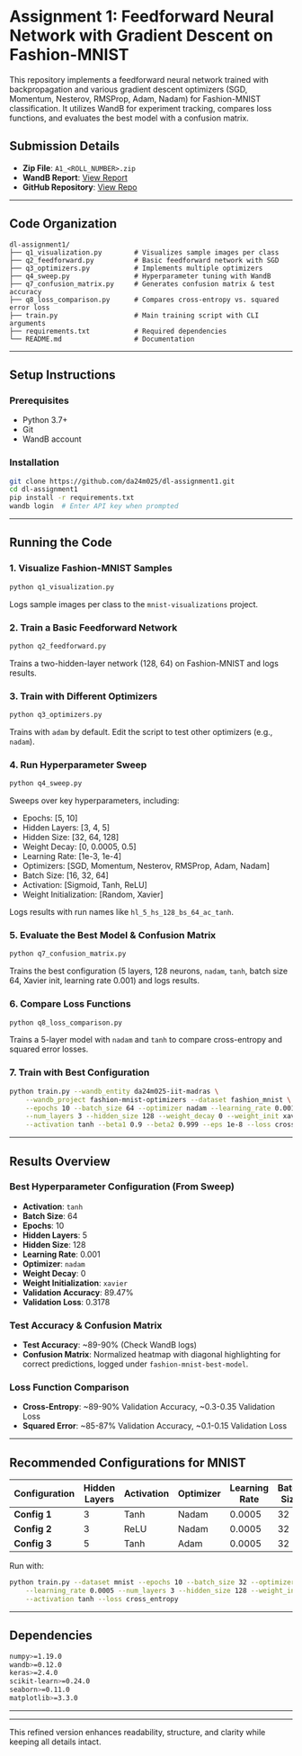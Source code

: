 # Assignment 1: Feedforward Neural Network with Gradient Descent on Fashion-MNIST

This repository implements a feedforward neural network trained with backpropagation and various gradient descent optimizers (SGD, Momentum, Nesterov, RMSProp, Adam, Nadam) for Fashion-MNIST classification. It utilizes WandB for experiment tracking, compares loss functions, and evaluates the best model with a confusion matrix.

## Submission Details
- **Zip File**: `A1_<ROLL_NUMBER>.zip` 
- **WandB Report**: [View Report](https://wandb.ai/da24m025-iit-madras/fashion-mnist-optimizers/reports/DA6401-Assignment-1-Report--VmlldzoxMTcwNjUwMQ) 
- **GitHub Repository**: [View Repo](https://github.com/da24m025/da6401_assignment1) 



---

## Code Organization
```
dl-assignment1/
├── q1_visualization.py        # Visualizes sample images per class
├── q2_feedforward.py          # Basic feedforward network with SGD
├── q3_optimizers.py           # Implements multiple optimizers
├── q4_sweep.py                # Hyperparameter tuning with WandB
├── q7_confusion_matrix.py     # Generates confusion matrix & test accuracy
├── q8_loss_comparison.py      # Compares cross-entropy vs. squared error loss
├── train.py                   # Main training script with CLI arguments
├── requirements.txt           # Required dependencies
└── README.md                  # Documentation
```

---

## Setup Instructions

### Prerequisites
- Python 3.7+
- Git
- WandB account

### Installation
```bash
git clone https://github.com/da24m025/dl-assignment1.git
cd dl-assignment1
pip install -r requirements.txt
wandb login  # Enter API key when prompted
```

---

## Running the Code

### 1. Visualize Fashion-MNIST Samples
```bash
python q1_visualization.py
```
Logs sample images per class to the `mnist-visualizations` project.

### 2. Train a Basic Feedforward Network
```bash
python q2_feedforward.py
```
Trains a two-hidden-layer network (128, 64) on Fashion-MNIST and logs results.

### 3. Train with Different Optimizers
```bash
python q3_optimizers.py
```
Trains with `adam` by default. Edit the script to test other optimizers (e.g., `nadam`).

### 4. Run Hyperparameter Sweep
```bash
python q4_sweep.py
```
Sweeps over key hyperparameters, including:
- Epochs: [5, 10]
- Hidden Layers: [3, 4, 5]
- Hidden Size: [32, 64, 128]
- Weight Decay: [0, 0.0005, 0.5]
- Learning Rate: [1e-3, 1e-4]
- Optimizers: [SGD, Momentum, Nesterov, RMSProp, Adam, Nadam]
- Batch Size: [16, 32, 64]
- Activation: [Sigmoid, Tanh, ReLU]
- Weight Initialization: [Random, Xavier]

Logs results with run names like `hl_5_hs_128_bs_64_ac_tanh`.

### 5. Evaluate the Best Model & Confusion Matrix
```bash
python q7_confusion_matrix.py
```
Trains the best configuration (5 layers, 128 neurons, `nadam`, `tanh`, batch size 64, Xavier init, learning rate 0.001) and logs results.

### 6. Compare Loss Functions
```bash
python q8_loss_comparison.py
```
Trains a 5-layer model with `nadam` and `tanh` to compare cross-entropy and squared error losses.

### 7. Train with Best Configuration
```bash
python train.py --wandb_entity da24m025-iit-madras \
    --wandb_project fashion-mnist-optimizers --dataset fashion_mnist \
    --epochs 10 --batch_size 64 --optimizer nadam --learning_rate 0.001 \
    --num_layers 3 --hidden_size 128 --weight_decay 0 --weight_init xavier \
    --activation tanh --beta1 0.9 --beta2 0.999 --eps 1e-8 --loss cross_entropy
```

---

## Results Overview

### Best Hyperparameter Configuration (From Sweep)
- **Activation**: `tanh`
- **Batch Size**: 64
- **Epochs**: 10
- **Hidden Layers**: 5
- **Hidden Size**: 128
- **Learning Rate**: 0.001
- **Optimizer**: `nadam`
- **Weight Decay**: 0
- **Weight Initialization**: `xavier`
- **Validation Accuracy**: 89.47%
- **Validation Loss**: 0.3178

### Test Accuracy & Confusion Matrix
- **Test Accuracy**: ~89-90% (Check WandB logs)
- **Confusion Matrix**: Normalized heatmap with diagonal highlighting for correct predictions, logged under `fashion-mnist-best-model`.

### Loss Function Comparison
- **Cross-Entropy**: ~89-90% Validation Accuracy, ~0.3-0.35 Validation Loss
- **Squared Error**: ~85-87% Validation Accuracy, ~0.1-0.15 Validation Loss

---

## Recommended Configurations for MNIST
| Configuration | Hidden Layers | Activation | Optimizer | Learning Rate | Batch Size | Test Accuracy |
|--------------|--------------|------------|------------|--------------|------------|--------------|
| **Config 1** | 3 | Tanh | Nadam | 0.0005 | 32 | **97.78%** |
| **Config 2** | 3 | ReLU | Nadam | 0.0005 | 32 | 97.65% |
| **Config 3** | 5 | Tanh | Adam | 0.0005 | 32 | 97.49% |

Run with:
```bash
python train.py --dataset mnist --epochs 10 --batch_size 32 --optimizer nadam \
    --learning_rate 0.0005 --num_layers 3 --hidden_size 128 --weight_init xavier \
    --activation tanh --loss cross_entropy
```

---

## Dependencies
```bash
numpy>=1.19.0
wandb>=0.12.0
keras>=2.4.0
scikit-learn>=0.24.0
seaborn>=0.11.0
matplotlib>=3.3.0
```

---



---

This refined version enhances readability, structure, and clarity while keeping all details intact.



